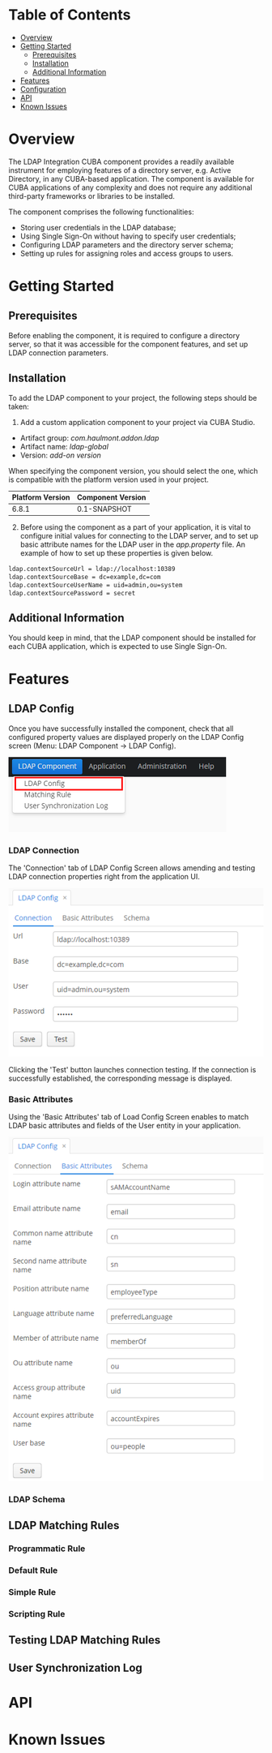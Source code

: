 # Table of Contents

- [Overview](#overview)
- [Getting Started](#getting-started)
    - [Prerequisites](#prerequisites)
    - [Installation](#installation)
    - [Additional Information](#additional-information)
- [Features](#features)
- [Configuration](#configuration)
- [API](#api)
- [Known Issues](#known-issues)

# Overview

The LDAP Integration CUBA component provides a readily available instrument for employing features of a directory
server, e.g. Active Directory, in any CUBA-based application.
The component is available for CUBA applications of any complexity and does not require any additional third-party 
frameworks or libraries to be installed.

The component comprises the following functionalities:

* Storing user credentials in the LDAP database;
* Using Single Sign-On without having to specify user credentials;
* Configuring LDAP parameters and the directory server schema;
* Setting up rules for assigning roles and access groups to users.

# Getting Started

## Prerequisites

Before enabling the component, it is required to configure a directory server, so that it was accessible for the 
component features, and set up LDAP connection parameters.

## Installation

To add the LDAP component to your project, the following steps should be taken:

1. Add a custom application component to your project via CUBA Studio.

* Artifact group: *com.haulmont.addon.ldap*
* Artifact name: *ldap-global*
* Version: *add-on version*

When specifying the component version, you should select the one, which is compatible with the platform version used
in your project.

| Platform Version | Component Version |
|------------------|-------------------|
| 6.8.1            | 0.1-SNAPSHOT      |

2. Before using the component as a part of your application, it is vital to configure initial values for connecting to
the LDAP server, and to set up basic attribute names for the LDAP user in the *app.property* file.
An example of how to set up these properties is given below.

```properties
ldap.contextSourceUrl = ldap://localhost:10389
ldap.contextSourceBase = dc=example,dc=com
ldap.contextSourceUserName = uid=admin,ou=system
ldap.contextSourcePassword = secret
```

## Additional Information

You should keep in mind, that the LDAP component should be installed for each CUBA application, which is expected to use
Single Sign-On.

# Features

## LDAP Config

Once you have successfully installed the component, check that all configured property values are displayed properly 
on the LDAP Config screen (Menu: LDAP Component → LDAP Config).

![LDAP-Config-menu](img/ldap-component-menu.png)

### LDAP Connection

The 'Connection' tab of LDAP Config Screen allows amending and testing LDAP connection properties right from the
application UI.

![LDAP-Config-Connection](img/ldap-config-connection.png)

Clicking the 'Test' button launches connection testing. If the connection is successfully established, the corresponding
message is displayed.

### Basic Attributes

Using the 'Basic Attributes' tab of Load Config Screen enables to match LDAP basic attributes and fields of the User
entity in your application.

![LDAP-Config-Basic-Attributes](img/ldap-config-basic-attributes.png)



### LDAP Schema

## LDAP Matching Rules

### Programmatic Rule

### Default Rule

### Simple Rule

### Scripting Rule

## Testing LDAP Matching Rules

## User Synchronization Log

# API

# Known Issues
